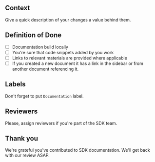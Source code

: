 ## Context

Give a quick description of your changes a value behind them.

## Definition of Done

- [ ] Documentation build locally
- [ ] You're sure that code snippets added by you work
- [ ] Links to relevant materials are provided where applicable
- [ ] If you created a new document it has a link in the sidebar or from another document referencing it.

## Labels
Don't forget to put `Documentation` label.

## Reviewers
Please, assign reviewers if you're part of the SDK team.

## Thank you
We're grateful you've contributed to SDK documentation. We'll get back with our review ASAP.
